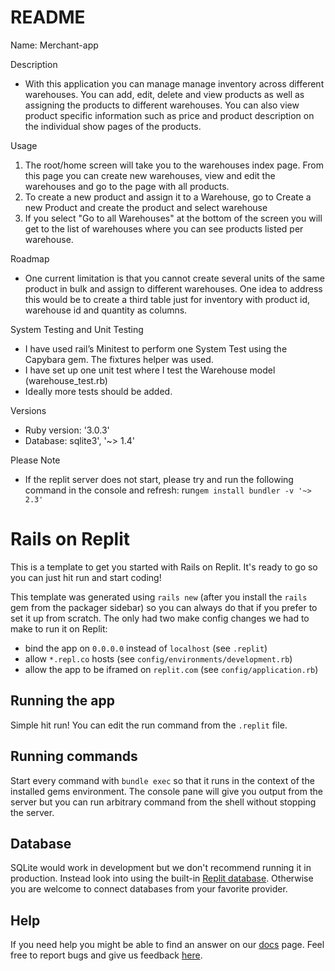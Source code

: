 # README

Name: Merchant-app

Description
* With this application you can manage manage inventory across different warehouses. You can add, edit, delete and view products as well as assigning the products to different warehouses. You can also view product specific information such as price and product description on the individual show pages of the products.

Usage
1. The root/home screen will take you to the warehouses index page. From this page you can create new warehouses, view and edit the warehouses and go to the page with all products.
3. To create a new product and assign it to a Warehouse, go to Create a new Product and create the product and select warehouse
4. If you select "Go to all Warehouses" at the bottom of the screen you will get to the list of warehouses where you can see products listed per warehouse.

Roadmap
* One current limitation is that you cannot create several units of the same product in bulk and assign to different warehouses. One idea to address this would be to create a third table just for inventory with product id, warehouse id and quantity as columns.

System Testing and Unit Testing
- I have used rail’s Minitest to perform one System Test using the Capybara gem. The fixtures helper was used.
- I have set up one unit test where I test the Warehouse model (warehouse_test.rb)
- Ideally more tests should be added.

Versions
- Ruby version: '3.0.3'
- Database: sqlite3', '~> 1.4'

Please Note
- If the replit server does not start, please try and run the following command in the console and refresh: run`gem install bundler -v '~> 2.3'`


# Rails on Replit

This is a template to get you started with Rails on Replit. It's ready to go so you can just hit run and start coding!

This template was generated using `rails new` (after you install the `rails` gem from the packager sidebar) so you can always do that if you prefer to set it up from scratch. The only had two make config changes we had to make to run it on Replit:

- bind the app on `0.0.0.0` instead of `localhost` (see `.replit`)
- allow `*.repl.co` hosts (see `config/environments/development.rb`)
- allow the app to be iframed on `replit.com` (see `config/application.rb`)

## Running the app

Simple hit run! You can edit the run command from the `.replit` file.

## Running commands

Start every command with `bundle exec` so that it runs in the context of the installed gems environment. The console pane will give you output from the server but you can run arbitrary command from the shell without stopping the server.

## Database

SQLite would work in development but we don't recommend running it in production. Instead look into using the built-in [Replit database](http://docs.replit.com/misc/database). Otherwise you are welcome to connect databases from your favorite provider. 

## Help

If you need help you might be able to find an answer on our [docs](https://docs.replit.com) page. Feel free to report bugs and give us feedback [here](https://replit.com/support).
